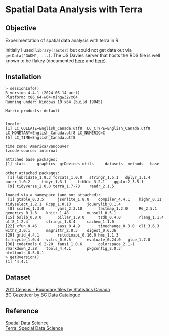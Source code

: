 # Spatial Data Analysis with Terra

## Objective
Experimentation of spatial data analysis with terra in R.

Initially I used `library(raster)` but could not get data out via `getData("GADM", ...)`. The US Davies server that hosts the RDS file is well known to be flakey (documented [here](https://github.com/rspatial/raster/issues/169) and [here](https://github.com/rspatial/raster/issues/191)).  

## Installation
```
> sessionInfo()
R version 4.4.1 (2024-06-14 ucrt)
Platform: x86_64-w64-mingw32/x64
Running under: Windows 10 x64 (build 19045)

Matrix products: default


locale:
[1] LC_COLLATE=English_Canada.utf8  LC_CTYPE=English_Canada.utf8    LC_MONETARY=English_Canada.utf8 LC_NUMERIC=C                   
[5] LC_TIME=English_Canada.utf8    

time zone: America/Vancouver
tzcode source: internal

attached base packages:
[1] stats     graphics  grDevices utils     datasets  methods   base     

other attached packages:
 [1] lubridate_1.9.3 forcats_1.0.0   stringr_1.5.1   dplyr_1.1.4     purrr_1.0.2     tidyr_1.3.1     tibble_3.2.1    ggplot2_3.5.1  
 [9] tidyverse_2.0.0 terra_1.7-78    readr_2.1.5    

loaded via a namespace (and not attached):
 [1] gtable_0.3.5      jsonlite_1.8.8    compiler_4.4.1    highr_0.11        tidyselect_1.2.1  Rcpp_1.0.13       jquerylib_0.1.4  
 [8] scales_1.3.0      yaml_2.3.10       fastmap_1.2.0     R6_2.5.1          generics_0.1.3    knitr_1.48        munsell_0.5.1    
[15] bslib_0.8.0       pillar_1.9.0      tzdb_0.4.0        rlang_1.1.4       utf8_1.2.4        stringi_1.8.4     cachem_1.1.0     
[22] xfun_0.46         sass_0.4.9        timechange_0.3.0  cli_3.6.3         withr_3.0.1       magrittr_2.0.3    digest_0.6.36    
[29] grid_4.4.1        rstudioapi_0.16.0 hms_1.1.3         lifecycle_1.0.4   vctrs_0.6.5       evaluate_0.24.0   glue_1.7.0       
[36] codetools_0.2-20  fansi_1.0.6       colorspace_2.1-1  rmarkdown_2.28    tools_4.4.1       pkgconfig_2.0.3   htmltools_0.5.8.1
> getRversion()
[1] ‘4.4.1’
```


## Dataset
[2011 Census - Boundary files by Statistics Canada](https://www12.statcan.gc.ca/census-recensement/2011/geo/bound-limit/bound-limit-2011-eng.cfm)  
[BC Gazetteer by BC Data Catalogue](https://catalogue.data.gov.bc.ca/dataset/d92224ee-03ef-4904-be53-b677d8e01ac4)  

## Reference
[Spatial Data Science](https://rspatial.org/)  
[Terra: Special Data Science](https://rdrr.io/cran/terra/)
